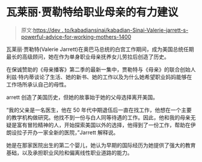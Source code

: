 # 瓦莱丽·贾勒特给职业母亲的有力建议

> 原文:[https://dev . to/kabadiansinai/kabadian-Sinai-Valerie-jarrett-s-powerful-advice-for-working-mothers-1400](https://dev.to/kabadiansinai/kabadian-sinai-valerie-jarrett-s-powerful-advice-for-working-mothers-1400)

瓦莱丽·贾勒特(Valerie Jarrett)在奥巴马总统的白宫工作期间，成为美国总统任期最长的高级顾问，她在作为单身职业母亲抚养女儿劳拉后创造了历史。

在保诚赞助的《母亲播客》第二季的最新一集中，贾勒特与《母亲》的联合创始人利兹·特内蒂谈论了生活、她的新书、她的工作以及为什么她希望职业妈妈能够在工作场所承认自己的母性。

arrett 创造了美国历史，但她的故事始于她的父母选择离开美国。

“我的父亲是一名医生，他在 50 年代中期退伍后一直在找工作，他想在一个主要的教学机构做研究。他找不到一份与白人同等待遇的工作。因此，他和我的母亲无疑是富有冒险精神的人，开始探索美国以外的选择，他得到了一份工作，帮助在伊朗设拉子开办一家全新的医院，”Jarrett 解释说。

她是在那家医院出生的第二个婴儿，她认为早期的国际经历为她提供了强大的教育基础，以及承担职业风险和偏离线性职业道路的能力。